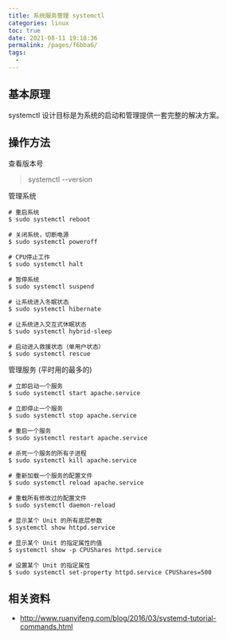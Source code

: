 ```yaml
---
title: 系统服务管理 systemctl
categories: linux
toc: true
date: 2021-08-11 19:18:36
permalink: /pages/f6bba6/
tags: 
  - 
---
```



## 基本原理

systemctl 设计目标是为系统的启动和管理提供一套完整的解决方案。


## 操作方法

查看版本号 

> systemctl --version

管理系统

 ```
# 重启系统
$ sudo systemctl reboot

# 关闭系统，切断电源
$ sudo systemctl poweroff

# CPU停止工作
$ sudo systemctl halt

# 暂停系统
$ sudo systemctl suspend

# 让系统进入冬眠状态
$ sudo systemctl hibernate

# 让系统进入交互式休眠状态
$ sudo systemctl hybrid-sleep

# 启动进入救援状态（单用户状态）
$ sudo systemctl rescue
 ```

  管理服务 (平时用的最多的)

  ```
# 立即启动一个服务
$ sudo systemctl start apache.service

# 立即停止一个服务
$ sudo systemctl stop apache.service

# 重启一个服务
$ sudo systemctl restart apache.service

# 杀死一个服务的所有子进程
$ sudo systemctl kill apache.service

# 重新加载一个服务的配置文件
$ sudo systemctl reload apache.service

# 重载所有修改过的配置文件
$ sudo systemctl daemon-reload

# 显示某个 Unit 的所有底层参数
$ systemctl show httpd.service

# 显示某个 Unit 的指定属性的值
$ systemctl show -p CPUShares httpd.service

# 设置某个 Unit 的指定属性
$ sudo systemctl set-property httpd.service CPUShares=500
  ```

  ## 相关资料

  - http://www.ruanyifeng.com/blog/2016/03/systemd-tutorial-commands.html